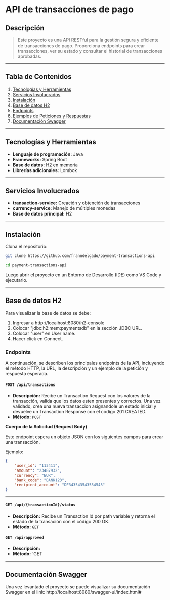 # API de transacciones de pago

## Descripción 

> Este proyecto es una API RESTful para la gestión segura y eficiente de transacciones de pago. Proporciona endpoints para crear transacciones, ver su estado y consultar el historial de transacciones aprobadas.

---

## Tabla de Contenidos

1. [Tecnologías y Herramientas](#tecnologías-y-herramientas)  
2. [Servicios Involucrados](#servicios-involucrados)  
3. [Instalación](#instalación)  
4. [Base de datos H2](#Base-de-datos-H2)
5. [Endpoints](#endpoints)  
6. [Ejemplos de Peticiones y Respuestas](#ejemplos-de-peticiones-y-respuestas)
7. [Documentación Swagger](#documentación-swagger)

---

## Tecnologías y Herramientas

- **Lenguaje de programación:** Java  
- **Frameworks:** Spring Boot 
- **Base de datos:** H2 en memoria 
- **Librerías adicionales:** Lombok

---

## Servicios Involucrados

- **transaction-service:** Creación y obtención de transacciones
- **currency-service:** Manejo de múltiples monedas
- **Base de datos principal:** H2

---

## Instalación

Clona el repositorio:  

```bash
git clone https://github.com/franndelgado/payment-transactions-api
```
```bash
cd payment-transactions-api
```

Luego abrir el proyecto en un Entorno de Desarrollo (IDE) como VS Code y ejecutarlo.

---

## Base de datos H2
Para visualizar la base de datos se debe:
1. Ingresar a http://localhost:8080/h2-console
2. Colocar "jdbc:h2:mem:paymentsdb" en la sección JDBC URL.
3. Colocar "user" en User name.
4. Hacer click en Connect.

### Endpoints

A continuación, se describen los principales endpoints de la API, incluyendo el método HTTP, la URL, la descripción y un ejemplo de la petición y respuesta esperada.

#### `POST /api/transactions`

- **Descripción:** Recibe un Transaction Request con los valores de la transacción, valida que los datos esten presentes y correctos. Una vez validado, crea una nueva transaccion asignandole un estado inicial y devuelve un Transaction Response con el código 201 CREATED.
- **Método:** `POST`

**Cuerpo de la Solicitud (Request Body)**

Este endpoint espera un objeto JSON con los siguientes campos para crear una transacción.

Ejemplo:
```json
{ 
    "user_id": "113411", 
    "amount": "23487932", 
    "currency": "EUR",
    "bank_code": "BANK123", 
    "recipient_account": "DE343543543534543" 
}
```
---

#### `GET /api/{transactionId}/status`

- **Descripción:** Recibe un Transaction Id por path variable y retorna el estado de la transación con el código 200 OK.
- **Método:** `GET`

#### `GET /api/approved`

- **Descripción:** 
- **Método:** `GET

---
## Documentación Swagger

Una vez levantado el proyecto se puede visualizar su documentación Swagger en el link: http://localhost:8080/swagger-ui/index.html#